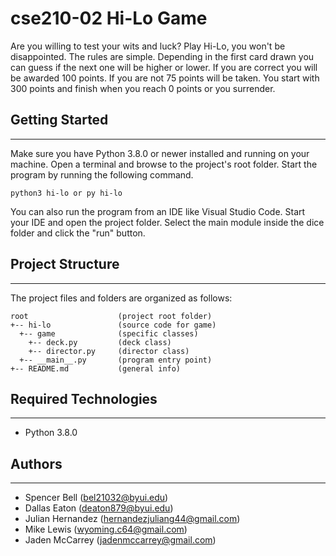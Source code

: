 # cse210-02 Hi-Lo Game
Are you willing to test your wits and luck? Play Hi-Lo, you won't be disappointed. The rules are simple. Depending in
the first card drawn you can guess if the next one will be higher or lower. If you are correct you will be awarded 100 points.
If you are not 75 points will be taken. You start with 300 points and finish when you reach 0 points or you surrender.

## Getting Started
---
Make sure you have Python 3.8.0 or newer installed and running on your machine. Open a terminal and 
browse to the project's root folder. Start the program by running the following command.
```
python3 hi-lo or py hi-lo
```
You can also run the program from an IDE like Visual Studio Code. Start your IDE and open the 
project folder. Select the main module inside the dice folder and click the "run" button.

## Project Structure
---
The project files and folders are organized as follows:
```
root                    (project root folder)
+-- hi-lo               (source code for game)
  +-- game              (specific classes)
    +-- deck.py         (deck class)
    +-- director.py     (director class)
  +-- __main__.py       (program entry point)
+-- README.md           (general info)
```

## Required Technologies
---
* Python 3.8.0

## Authors
---
* Spencer Bell (bel21032@byui.edu)
* Dallas Eaton (deaton879@byui.edu)
* Julian Hernandez (hernandezjuliang44@gmail.com)
* Mike Lewis (wyoming.c64@gmail.com)
* Jaden McCarrey (jadenmccarrey@gmail.com)
